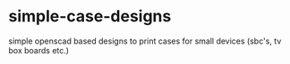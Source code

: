 # simple-case-designs
simple openscad based designs to print cases for small devices (sbc's, tv box boards etc.)

